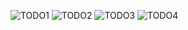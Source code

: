 ![TODO1](/images/todo1.jpg?raw=true)
![TODO2](/images/todo2.jpg?raw=true)
![TODO3](/images/todo3.jpg?raw=true)
![TODO4](/images/todo4.jpg?raw=true)

